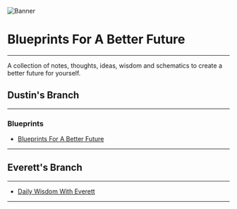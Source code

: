 ![Banner](BPBanner.PNG)

# Blueprints For A Better Future 

---

A collection of notes, thoughts, ideas, wisdom and schematics to create a better future for yourself.

## Dustin's Branch

---

### Blueprints

- [Blueprints For A Better Future](Dustins%20Branch/Blueprints/Blueprints%20For%20A%20Better%20Future.md)

---

## Everett's Branch

---

- [Daily Wisdom With Everett](Everetts%20Branch/Daily%20Wisdom%20With%20Everett.md)

---
